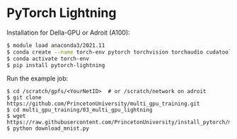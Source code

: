 # PyTorch Lightning

Installation for Della-GPU or Adroit (A100):

```bash
$ module load anaconda3/2021.11
$ conda create --name torch-env pytorch torchvision torchaudio cudatoolkit=11.3 -c pytorch
$ conda activate torch-env
$ pip install pytorch-lightning
```

Run the example job:

```
$ cd /scratch/gpfs/<YourNetID>  # or /scratch/network on adroit
$ git clone https://github.com/PrincetonUniversity/multi_gpu_training.git
$ cd multi_gpu_training/03_multi_gpu_lightning
$ wget https://raw.githubusercontent.com/PrincetonUniversity/install_pytorch/master/download_mnist.py
$ python download_mnist.py
```
